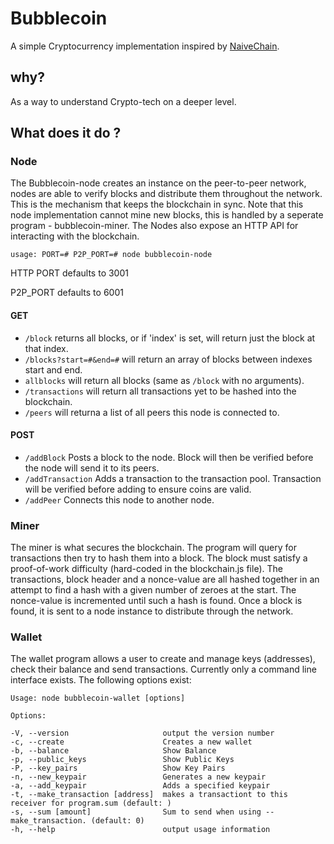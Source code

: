# Bubblecoin

A simple Cryptocurrency implementation inspired by [NaiveChain](https://github.com/lhartikk/naivechain).

## why?

As a way to understand Crypto-tech on a deeper level.

## What does it do ?

### Node

The Bubblecoin-node creates an instance on the peer-to-peer network, nodes are able to verify blocks and distribute them throughout the network. This is the mechanism that keeps the blockchain in sync. Note that this node implementation cannot mine new blocks, this is handled by a seperate program - bubblecoin-miner. The Nodes also expose an HTTP API for interacting with the blockchain.

	usage: PORT=# P2P_PORT=# node bubblecoin-node

HTTP PORT defaults to 3001

P2P_PORT defaults to 6001 

#### GET
* `/block` returns all blocks, or if 'index' is set, will return just the block at that index.
* `/blocks?start=#&end=#` will return an array of blocks between indexes start and end.
* `allblocks` will return all blocks (same as `/block` with no arguments).
* `/transactions` will return all transactions yet to be hashed into the blockchain.
* `/peers` will returna a list of all peers this node is connected to.

#### POST
* `/addBlock` Posts a block to the node. Block will then be verified before the node will send it to its peers.
* `/addTransaction` Adds a transaction to the transaction pool. Transaction will be verified before adding to ensure coins are valid.
* `/addPeer` Connects this node to another node.  

### Miner

The miner is what secures the blockchain. The program will query for transactions then try to hash them into a block. The block must satisfy a proof-of-work difficulty (hard-coded in the blockchain.js file). The transactions, block header and a nonce-value are all hashed together in an attempt to find a hash with a given number of zeroes at the start. The nonce-value is incremented until such a hash is found. Once a block is found, it is sent to a node instance to distribute through the network.

### Wallet

The wallet program allows a user to create and manage keys (addresses), check their balance and send transactions. Currently only a command line interface exists. The following options exist:


	Usage: node bubblecoin-wallet [options]

	Options:

    -V, --version                     output the version number
    -c, --create                      Creates a new wallet
    -b, --balance                     Show Balance
    -p, --public_keys                 Show Public Keys
    -P, --key_pairs                   Show Key Pairs
    -n, --new_keypair                 Generates a new keypair
    -a, --add_keypair                 Adds a specified keypair
    -t, --make_transaction [address]  makes a transactiont to this receiver for program.sum (default: )
    -s, --sum [amount]                Sum to send when using --make_transaction. (default: 0)
    -h, --help                        output usage information
